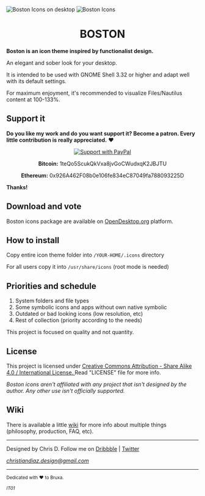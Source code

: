 ![Boston Icons on desktop](https://github.com/heychrisd/Boston-Icons/blob/master/Editorial%20Pictures/Boston%20C.png)
![Boston Icons](https://github.com/heychrisd/Boston-Icons/blob/master/Boston-Icons-Preview.png)

<h1 align="center">
 BOSTON
</h1>

**Boston is an icon theme inspired by functionalist design.**

An elegant and sober look for your desktop.

It is intended to be used with GNOME Shell 3.32 or higher and adapt well with its default settings.

For maximum enjoyment, it's recommended to visualize Files/Nautilus content at 100-133%.

## Support it

**Do you like my work and do you want support it? Become a patron. Every little contribution is really appreciated.**  :heart:

<p align="center">
  <a href="https://www.paypal.me/ChrisDiaz" target="_blank"><img src="https://i.ibb.co/dpvHPb4/Support-Pay-Pal.png" title="Support with PayPal"></a>
</p>

<p align="center">
  <b>Bitcoin:</b> 1teQo5ScukQkVxa8jvGoCWudxqK2JBJTU
</p>
<p align="center">
  <b>Ethereum:</b> 0x926A462F08b0e106fe834eC87049fa788093225D
</p>
 
**Thanks!**


## Download and vote

Boston icons package are available on [OpenDesktop.org](https://www.opendesktop.org/p/1012402/) platform.


## How to install

Copy entire icon theme folder into `/YOUR-HOME/.icons` directory

For all users copy it into `/usr/share/icons` (root mode is needed)

## Priorities and schedule

1. System folders and file types
2. Some symbolic icons and apps without own native symbolic
3. Outdated or bad looking icons (low resolution, etc)
4. Rest of collection (priority according to the needs)

This project is focused on quality and not quantity.

## License

This project is licensed under [Creative Commons Attribution - Share Alike 4.0 / International License. ](https://creativecommons.org/licenses/by-sa/4.0/legalcode)
Read "LICENSE" file for more info.

*Boston icons aren't affiliated with any project that isn't designed by the author.
Any other use isn't officially supported.*

## Wiki
There is available a little [wiki](https://github.com/heychrisd/Boston-Icons/wiki) for more info about multiple things (philosophy, production, FAQ, etc).

---

Designed by Chris D. Follow me on [Dribbble](https://dribbble.com/chrisdiaz) | [Twitter](https://twitter.com/hey_chris_d)

*christiandiaz.design@gmail.com*

---

<sub>Dedicated with :heart: to Bruxa.<sub>
  
<sub>*IT01*<sub>

